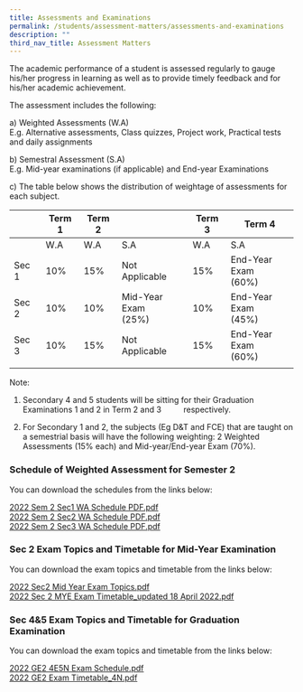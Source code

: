 ```yaml
---
title: Assessments and Examinations
permalink: /students/assessment-matters/assessments-and-examinations
description: ""
third_nav_title: Assessment Matters
---
```

The academic performance of a student is assessed regularly to gauge his/her progress in learning as well as to provide timely feedback and for his/her academic achievement.

The assessment includes the following:

a) Weighted Assessments (W.A) <br>
E.g. Alternative assessments, Class quizzes, Project work, Practical tests and daily assignments

b) Semestral Assessment (S.A) <br>
E.g. Mid-year examinations (if applicable) and End-year Examinations

c) The table below shows the distribution of weightage of assessments for each subject.

| | Term 1 | Term 2 |  | Term 3 | Term 4 | 
|---|---|---|---|---|---|
| | W.A | W.A | S.A | W.A | S.A |
| Sec 1 | 10% | 15% | Not Applicable | 15% | End-Year Exam<br>(60%) |
| Sec 2 | 10% | 10% | Mid-Year Exam<br>(25%) | 10% | End-Year Exam<br>(45%) |
| Sec 3 | 10% | 15% | Not Applicable | 15% | End-Year Exam<br>(60%) |
| | | | | | 

Note: 
1) Secondary 4 and 5 students will be sitting for their Graduation Examinations 1 and 2 in Term 2 and 3          respectively.   

2) For Secondary 1 and 2, the subjects (Eg D&T and FCE) that are taught on a semestrial basis will have the following weighting: 2 Weighted Assessments (15% each) and Mid-year/End-year Exam (70%).  

### Schedule of Weighted Assessment for Semester 2

You can download the schedules from the links below:  
  
[2022 Sem 2 Sec1 WA Schedule PDF.pdf](/files/2022%20Sem%202%20Sec1%20WA%20Schedule%20PDF.pdf) <br>
[2022 Sem 2 Sec2 WA Schedule PDF.pdf](/files/2022%20Sem%202%20Sec2%20WA%20Schedule%20PDF.pdf) <br>
[2022 Sem 2 Sec3 WA Schedule PDF.pdf](/files/2022%20Sem%202%20Sec3%20WA%20Schedule%20PDF.pdf)

### Sec 2 Exam Topics and Timetable for Mid-Year Examination

You can download the exam topics and timetable from the links below:  
  
[2022 Sec2 Mid Year Exam Topics.pdf](/files/2022%20Sec2%20Mid%20Year%20Exam%20Topics.pdf) <br>
[2022 Sec 2 MYE Exam Timetable_updated 18 April 2022.pdf](/files/2022%20Sec%202%20MYE%20Exam%20Timetable_updated%2018%20April%202022.pdf)

### Sec 4&5 Exam Topics and Timetable for Graduation Examination

You can download the exam topics and timetable from the links below:  
  
[2022 GE2 4E5N Exam Schedule.pdf](/files/2022%20GE2%204E5N%20Exam%20Schedule.pdf) <br> 
[2022 GE2 Exam Timetable\_4N.pdf](/files/2022%20GE2%20Exam%20Timetable_4N.pdf)